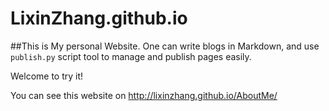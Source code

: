 LixinZhang.github.io
====================

##This is My personal Website.
One can write blogs in Markdown, and use <code>publish.py</code> script tool to manage and publish pages easily.

Welcome to try it!

You can see this website on <a href="http://lixinzhang.github.io/AboutMe/">http://lixinzhang.github.io/AboutMe/</a>
